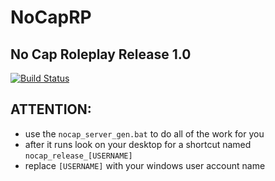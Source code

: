 # NoCapRP
## No Cap Roleplay Release 1.0

[![Build Status](https://travis-ci.org/joemccann/dillinger.svg?branch=master)](https://travis-ci.org/joemccann/dillinger)
## ATTENTION:
- use the `nocap_server_gen.bat` to do all of the work for you 
- after it runs look on your desktop for a shortcut named `nocap_release_[USERNAME]`
- replace `[USERNAME]` with your windows user account name
